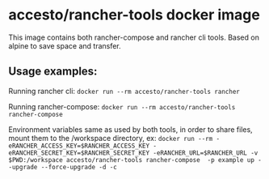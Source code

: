 # accesto/rancher-tools docker image
This image contains both rancher-compose and rancher cli tools.
Based on alpine to save space and transfer.

## Usage examples:
Running rancher cli:
```docker run --rm accesto/rancher-tools rancher```

Running rancher-compose:
```docker run --rm accesto/rancher-tools rancher-compose```

Environment variables same as used by both tools, in order to share files, mount them to the /workspace directory, ex:
```docker run --rm -eRANCHER_ACCESS_KEY=$RANCHER_ACCESS_KEY -eRANCHER_SECRET_KEY=$RANCHER_SECRET_KEY -eRANCHER_URL=$RANCHER_URL -v $PWD:/workspace accesto/rancher-tools rancher-compose  -p example up --upgrade --force-upgrade -d -c```